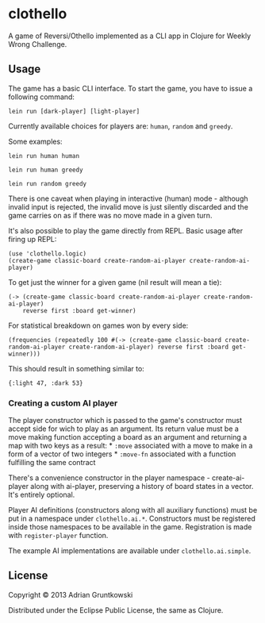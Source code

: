 # clothello

A game of Reversi/Othello implemented as a CLI app in Clojure for Weekly Wrong Challenge.

## Usage

The game has a basic CLI interface. To start the game, you have to issue a following command:

    lein run [dark-player] [light-player]

Currently available choices for players are: `human`, `random` and `greedy`.

Some examples:

    lein run human human

    lein run human greedy

    lein run random greedy

There is one caveat when playing in interactive (human) mode - although invalid input is rejected, the invalid move is just silently discarded and the game carries on as if there was no move made in a given turn.

It's also possible to play the game directly from REPL. Basic usage after firing up REPL:

    (use 'clothello.logic)
    (create-game classic-board create-random-ai-player create-random-ai-player)
    
To get just the winner for a given game (nil result will mean a tie):

    (-> (create-game classic-board create-random-ai-player create-random-ai-player)
        reverse first :board get-winner)

For statistical breakdown on games won by every side:

    (frequencies (repeatedly 100 #(-> (create-game classic-board create-random-ai-player create-random-ai-player) reverse first :board get-winner)))

This should result in something similar to:

    {:light 47, :dark 53}


### Creating a custom AI player

The player constructor which is passed to the game's constructor
must accept side for wich to play as an argument.
Its return value must be a move making function accepting a board as an
argument and returning a map with two keys as a result:
    * `:move` associated with a move to make in a form of a vector of two 
  integers
    * `:move-fn` associated with a function fulfilling the same contract

There's a convenience constructor in the player namespace - create-ai-player
along with ai-player, preserving a history of board states in a vector. 
It's entirely optional.

Player AI definitions (constructors along with all auxiliary functions)
must be put in a namespace under `clothello.ai.*`. Constructors must be 
registered inside those namespaces to be available
in the game. Registration is made with `register-player` function.

The example AI implementations are available under `clothello.ai.simple`.

## License

Copyright © 2013 Adrian Gruntkowski

Distributed under the Eclipse Public License, the same as Clojure.
